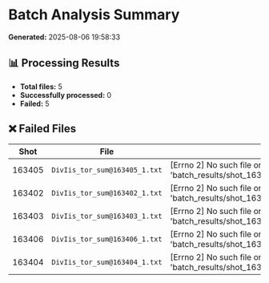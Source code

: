 # Batch Analysis Summary

**Generated:** 2025-08-06 19:58:33

## 📊 Processing Results

- **Total files:** 5
- **Successfully processed:** 0
- **Failed:** 5


## ❌ Failed Files

| Shot | File | Error |
|------|------|-------|
| 163405 | `DivIis_tor_sum@163405_1.txt` | [Errno 2] No such file or directory: 'batch_results/shot_163405_20250806_195608/analysis_summary.md' |
| 163402 | `DivIis_tor_sum@163402_1.txt` | [Errno 2] No such file or directory: 'batch_results/shot_163402_20250806_195641/analysis_summary.md' |
| 163403 | `DivIis_tor_sum@163403_1.txt` | [Errno 2] No such file or directory: 'batch_results/shot_163403_20250806_195712/analysis_summary.md' |
| 163406 | `DivIis_tor_sum@163406_1.txt` | [Errno 2] No such file or directory: 'batch_results/shot_163406_20250806_195739/analysis_summary.md' |
| 163404 | `DivIis_tor_sum@163404_1.txt` | [Errno 2] No such file or directory: 'batch_results/shot_163404_20250806_195807/analysis_summary.md' |
